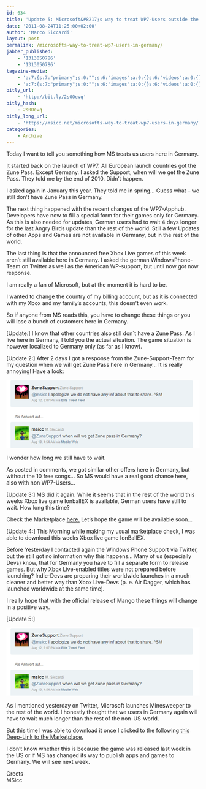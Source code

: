```yaml
---
id: 634
title: 'Update 5: Microsoft&#8217;s way to treat WP7-Users outside the US'
date: '2011-08-24T11:25:00+02:00'
author: 'Marco Siccardi'
layout: post
permalink: /microsofts-way-to-treat-wp7-users-in-germany/
jabber_published:
    - '1313050786'
    - '1313050786'
tagazine-media:
    - 'a:7:{s:7:"primary";s:0:"";s:6:"images";a:0:{}s:6:"videos";a:0:{}s:11:"image_count";s:1:"0";s:6:"author";s:8:"19075421";s:7:"blog_id";s:8:"18470284";s:9:"mod_stamp";s:19:"2011-08-11 08:19:46";}'
    - 'a:7:{s:7:"primary";s:0:"";s:6:"images";a:0:{}s:6:"videos";a:0:{}s:11:"image_count";s:1:"0";s:6:"author";s:8:"19075421";s:7:"blog_id";s:8:"18470284";s:9:"mod_stamp";s:19:"2011-08-11 08:19:46";}'
bitly_url:
    - 'http://bit.ly/2s0Oevq'
bitly_hash:
    - 2s0Oevq
bitly_long_url:
    - 'https://msicc.net/microsofts-way-to-treat-wp7-users-in-germany/'
categories:
    - Archive
---
```


Today I want to tell you something how MS treats us users here in Germany.

It started back on the launch of WP7. All European launch countries got the Zune Pass. Except Germany. I asked the Support, when will we get the Zune Pass. They told me by the end of 2010. Didn’t happen.

I asked again in January this year. They told me in spring… Guess what – we still don’t have Zune Pass in Germany.

The next thing happened with the recent changes of the WP7-Apphub. Developers have now to fill a special form for their games only for Germany. As this is also needed for updates, German users had to wait 4 days longer for the last Angry Birds update than the rest of the world. Still a few Updates of other Apps and Games are not available in Germany, but in the rest of the world.

The last thing is that the announced free Xbox Live games of this week aren’t still available here in Germany. I asked the german WindowsPhone-Team on Twitter as well as the American WP-support, but until now got now response.

I am really a fan of Microsoft, but at the moment it is hard to be.

I wanted to change the country of my billing account, but as it is connected with my Xbox and my family’s accounts, this doesn’t even work.

So if anyone from MS reads this, you have to change these things or you will lose a bunch of customers here in Germany.

 \[Update:\] I know that other countries also still don´t have a Zune Pass. As I live here in Germany, I told you the actual situation. The game situation is however localized to Germany only (as far as I know).

 \[Update 2:\] After 2 days I got a response from the Zune-Support-Team for my question when we will get Zune Pass here in Germany… It is really annoying! Have a look:

![image](/assets/img/2011/08/image.png "image")

I wonder how long we still have to wait.

As posted in comments, we got similar other offers here in Germany, but without the 10 free songs… So MS would have a real good chance here, also with non WP7-Users…

 \[Update 3:\] MS did it again. While it seems that in the rest of the world this weeks Xbox live game IonballEX is available, German users have still to wait. How long this time?

Check the Marketplace [here.](http://social.zune.net/redirect?type=phoneApp&id=3985dd4b-8e05-4e2d-8f88-d7d9e4e69721) Let’s hope the game will be available soon…

 \[Update 4:\] This Morning while making my usual marketplace check, I was able to download this weeks Xbox live game IonBallEX.

Before Yesterday I contacted again the Windows Phone Support via Twitter, but the still got no information why this happens… Many of us (especially Devs) know, that for Germany you have to fill a separate form to release games. But why Xbox Live-enabled titles were not prepared before launching? Indie-Devs are preparing their worldwide launches in a much cleaner and better way than Xbox Live-Devs (p. e. Air Dagger, which has launched worldwide at the same time).

I really hope that with the official release of Mango these things will change in a positive way.

 \[Update 5:\]

![image](/assets/img/2011/08/image1.png "image")

As I mentioned yesterday on Twitter, Microsoft launches Minesweeper to the rest of the world. I honestly thought that we users in Germany again will have to wait much longer than the rest of the non-US-world.

But this time I was able to download it once I clicked to the following [this Deep-Link to the Marketplace.](http://windowsphone.com/s?appid=0b00c4a3-eda9-e011-a53c-78e7d1fa76f8)

I don’t know whether this is because the game was released last week in the US or if MS has changed its way to publish apps and games to Germany. We will see next week.

Greets   
MSicc